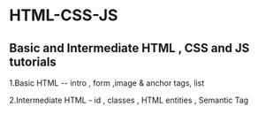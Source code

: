 # HTML-CSS-JS

## Basic and Intermediate HTML , CSS and JS tutorials

1.Basic HTML -- intro , form ,image & anchor tags, list 

2.Intermediate HTML - id , classes , HTML entities , Semantic Tag
